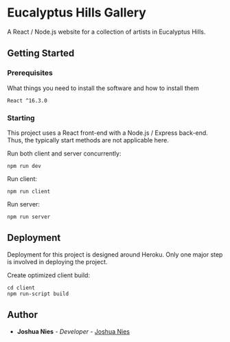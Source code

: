 # Eucalyptus Hills Gallery

A React / Node.js website for a collection of artists in Eucalyptus Hills.

## Getting Started

### Prerequisites

What things you need to install the software and how to install them

```
React ^16.3.0
```

### Starting

This project uses a React front-end with a Node.js / Express back-end.  Thus,
the typically start methods are not applicable here.

Run both client and server concurrently:
```
npm run dev
```

Run client:
```
npm run client
```

Run server:
```
npm run server
```

## Deployment

Deployment for this project is designed around Heroku.  Only one major step is
involved in deploying the project.

Create optimized client build:
```
cd client
npm run-script build
```

## Author

* **Joshua Nies** - *Developer* - [Joshua Nies](https://www.linkedin.com/in/joshua-nies-1a7b2711b/)
